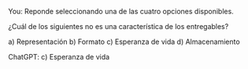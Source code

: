 You:
Reponde seleccionando una de las cuatro opciones disponibles.

¿Cuál de los siguientes no es una característica de los entregables?

a) Representación
b) Formato
c) Esperanza de vida
d) Almacenamiento

ChatGPT:
c) Esperanza de vida
